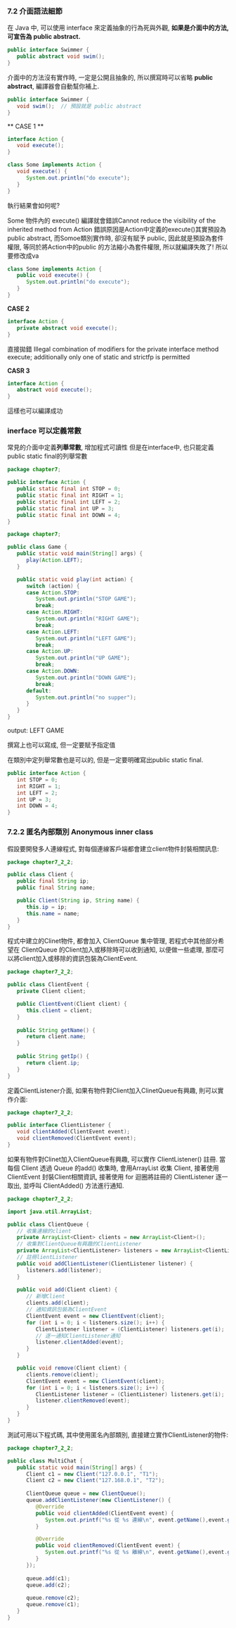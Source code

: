 
### 7.2 介面語法細節

在 Java 中, 可以使用 interface 來定義抽象的行為死與外觀, **如果是介面中的方法, 可宣告為 public abstract.**

```java
public interface Swimmer {
   public abstract void swim();
}
```
介面中的方法沒有實作時, 一定是公開且抽象的,
所以撰寫時可以省略 **public abstract**,
編譯器會自動幫你補上.

```java
public interface Swimmer {
   void swim();  // 預設就是 public abstract
}
```

** CASE 1 **

```java
interface Action {
   void execute();
}

class Some implements Action {
   void execute() {  
      System.out.println("do execute");
   }
}
```
執行結果會如何呢?

Some 物件內的 execute() 編譯就會錯誤Cannot reduce the visibility of the inherited method from Action
錯誤原因是Action中定義的execute()其實預設為public abstract,
而Somoe類別實作時, 卻沒有賦予 public,
因此就是預設為套件權限, 等同於將Action中的public 的方法縮小為套件權限, 所以就編譯失敗了!
所以要修改成va
```java
class Some implements Action {
   public void execute() {
      System.out.println("do execute");
   }
}
```

**CASE 2**
```java
interface Action {
   private abstract void execute();
}
```
直接拋錯
Illegal combination of modifiers for the private interface method execute; additionally only one of static and strictfp is permitted

**CASR 3**
```java
interface Action {
   abstract void execute();
}
```
這樣也可以編譯成功

### inerface 可以定義常數
常見的介面中定義**列舉常數**, 增加程式可讀性
但是在interface中, 也只能定義 public static final的列舉常數
```java
package chapter7;

public interface Action {
   public static final int STOP = 0;
   public static final int RIGHT = 1;
   public static final int LEFT = 2;
   public static final int UP = 3;
   public static final int DOWN = 4;
}
```
```java
package chapter7;

public class Game {
   public static void main(String[] args) {
      play(Action.LEFT);
   }

   public static void play(int action) {
      switch (action) {
      case Action.STOP:
         System.out.println("STOP GAME");
         break;
      case Action.RIGHT:
         System.out.println("RIGHT GAME");
         break;
      case Action.LEFT:
         System.out.println("LEFT GAME");
         break;
      case Action.UP:
         System.out.println("UP GAME");
         break;
      case Action.DOWN:
         System.out.println("DOWN GAME");
         break;
      default:
         System.out.println("no supper");
      }
   }
}
```
output: LEFT GAME

撰寫上也可以寫成,
但一定要賦予指定值

在類別中定列舉常數也是可以的, 
但是一定要明確寫出public static final.

```java
public interface Action {
   int STOP = 0;
   int RIGHT = 1;
   int LEFT = 2;
   int UP = 3;
   int DOWN = 4;
}
```

### 7.2.2 匿名內部類別 Anonymous inner class 

假設要開發多人連線程式, 對每個連線客戶端都會建立client物件封裝相關訊息:

```java
package chapter7_2_2;

public class Client {
   public final String ip;
   public final String name;

   public Client(String ip, String name) {
      this.ip = ip;
      this.name = name;
   }
}
```

程式中建立的Clinet物件, 都會加入 ClientQueue 集中管理, 
若程式中其他部分希望在 ClientQueue 的Client加入或移除時可以收到通知,
以便做一些處理, 那麼可以將client加入或移除的資訊包裝為ClientEvent.
```java
package chapter7_2_2;

public class ClientEvent {
   private Client client;

   public ClientEvent(Client client) {
      this.client = client;
   }
   
   public String getName() {
      return client.name;
   }
   
   public String getIp() {
      return client.ip;
   }
}
```
定義ClientListener介面, 如果有物件對Client加入ClinetQueue有興趣, 則可以實作介面:
```java
package chapter7_2_2;

public interface ClientListener {
   void clientAdded(ClientEvent event);
   void clientRemoved(ClientEvent event);
}
```

如果有物件對Clinet加入ClientQueue有興趣, 可以實作 ClientListener() 註冊.
當每個 Client 透過 Queue 的add() 收集時, 會用ArrayList 收集 Client, 
接著使用 ClientEvent 封裝Client相關資訊, 接著使用 for 迴圈將註冊的 ClientListener 逐一取出,
並呼叫 ClientAdded() 方法進行通知. 

```java
package chapter7_2_2;

import java.util.ArrayList;

public class ClientQueue {
   // 收集連線的client
   private ArrayList<Client> clients = new ArrayList<Client>();
   // 收集對ClientQueue有興趣的ClientListener
   private ArrayList<ClientListener> listeners = new ArrayList<ClientListener>();
   // 註冊lientListener
   public void addClientListener(ClientListener listener) {
      listeners.add(listener);
   }
   
   public void add(Client client) {
      // 新增Client
      clients.add(client);
      // 通知資訊包裝為ClientEvent
      ClientEvent event = new ClientEvent(client);
      for (int i = 0; i < listeners.size(); i++) {
         ClientListener listener = (ClientListener) listeners.get(i);
         // 逐一通知ClientListener通知
         listener.clientAdded(event);
      }
   }

   public void remove(Client client) {
      clients.remove(client);
      ClientEvent event = new ClientEvent(client);
      for (int i = 0; i < listeners.size(); i++) {
         ClientListener listener = (ClientListener) listeners.get(i);
         listener.clientRemoved(event);
      }
   }
}

```


測試可用以下程式碼, 
其中使用匿名內部類別, 直接建立實作ClientListener的物件:

```java
package chapter7_2_2;

public class MultiChat {
   public static void main(String[] args) {
      Client c1 = new Client("127.0.0.1", "T1");
      Client c2 = new Client("127.168.0.1", "T2");
      
      ClientQueue queue = new ClientQueue();
      queue.addClientListener(new ClientListener() {
         @Override
         public void clientAdded(ClientEvent event) {
            System.out.printf("%s 從 %s 連線\n", event.getName(),event.getIp());
         }

         @Override
         public void clientRemoved(ClientEvent event) {
            System.out.printf("%s 從 %s 離線\n", event.getName(),event.getIp());
         }
      });
      
      queue.add(c1);
      queue.add(c2);
      
      queue.remove(c2);
      queue.remove(c1);
   }
}

```











